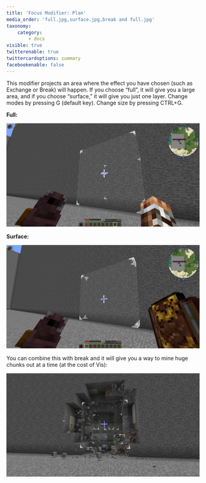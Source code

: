 ```yaml
---
title: 'Focus Modifier: Plan'
media_order: 'full.jpg,surface.jpg,break and full.jpg'
taxonomy:
    category:
        - docs
visible: true
twitterenable: true
twittercardoptions: summary
facebookenable: false
---
```


This modifier projects an area where the effect you have chosen (such as Exchange or Break) will happen. If you choose “full”, it will give you a large area, and if you choose “surface,” it will give you just one layer. Change modes by pressing G (default key). Change size by pressing CTRL+G.

**Full:**

![](full.jpg)

**Surface:**

![](surface.jpg)

You can combine this with break and it will give you a way to mine huge chunks out at a time (at the cost of Vis):

![](break%20and%20full.jpg)